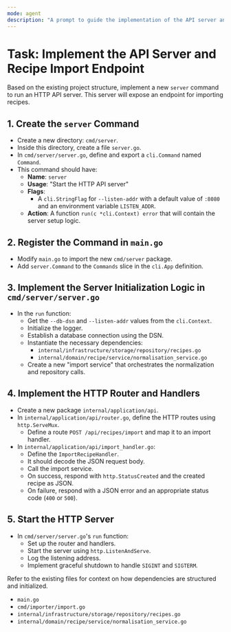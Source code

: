 ```yaml
---
mode: agent
description: "A prompt to guide the implementation of the API server and recipe import endpoint."
---
```


# Task: Implement the API Server and Recipe Import Endpoint

Based on the existing project structure, implement a new `server` command to run an HTTP API server. This server will expose an endpoint for importing recipes.

## 1. Create the `server` Command

- Create a new directory: `cmd/server`.
- Inside this directory, create a file `server.go`.
- In `cmd/server/server.go`, define and export a `cli.Command` named `Command`.
- This command should have:
  - **Name**: `server`
  - **Usage**: "Start the HTTP API server"
  - **Flags**:
    - A `cli.StringFlag` for `--listen-addr` with a default value of `:8080` and an environment variable `LISTEN_ADDR`.
  - **Action**: A function `run(c *cli.Context) error` that will contain the server setup logic.

## 2. Register the Command in `main.go`

- Modify `main.go` to import the new `cmd/server` package.
- Add `server.Command` to the `Commands` slice in the `cli.App` definition.

## 3. Implement the Server Initialization Logic in `cmd/server/server.go`

- In the `run` function:
  - Get the `--db-dsn` and `--listen-addr` values from the `cli.Context`.
  - Initialize the logger.
  - Establish a database connection using the DSN.
  - Instantiate the necessary dependencies:
    - `internal/infrastructure/storage/repository/recipes.go`
    - `internal/domain/recipe/service/normalisation_service.go`
  - Create a new "import service" that orchestrates the normalization and repository calls.

## 4. Implement the HTTP Router and Handlers

- Create a new package `internal/application/api`.
- In `internal/application/api/router.go`, define the HTTP routes using `http.ServeMux`.
  - Define a route `POST /api/recipes/import` and map it to an import handler.
- In `internal/application/api/import_handler.go`:
  - Define the `ImportRecipeHandler`.
  - It should decode the JSON request body.
  - Call the import service.
  - On success, respond with `http.StatusCreated` and the created recipe as JSON.
  - On failure, respond with a JSON error and an appropriate status code (`400` or `500`).

## 5. Start the HTTP Server

- In `cmd/server/server.go`'s `run` function:
  - Set up the router and handlers.
  - Start the server using `http.ListenAndServe`.
  - Log the listening address.
  - Implement graceful shutdown to handle `SIGINT` and `SIGTERM`.

Refer to the existing files for context on how dependencies are structured and initialized.

- `main.go`
- `cmd/importer/import.go`
- `internal/infrastructure/storage/repository/recipes.go`
- `internal/domain/recipe/service/normalisation_service.go`
